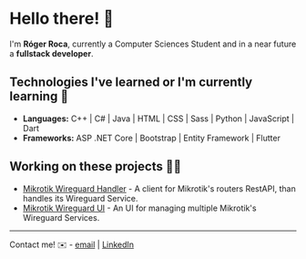 <!--
**rogerrocaarano/rogerrocaarano** is a ✨ _special_ ✨ repository because its `README.md` (this file) appears on your GitHub profile.

Here are some ideas to get you started:

- 🔭 I’m currently working on ...
- 🌱 I’m currently learning ...
- 👯 I’m looking to collaborate on ...
- 🤔 I’m looking for help with ...
- 💬 Ask me about ...
- 📫 How to reach me: ...
- 😄 Pronouns: ...
- ⚡ Fun fact: ...
-->

# Hello there! 👋

I'm **Róger Roca**, currently a Computer Sciences Student and in a near future a **fullstack developer**.

## Technologies I've learned or I'm currently learning 📖
- **Languages:** C++ | C# | Java | HTML | CSS | Sass | Python | JavaScript | Dart
- **Frameworks:** ASP .NET Core | Bootstrap | Entity Framework | Flutter

## Working on these projects 🐱‍💻
- [Mikrotik Wireguard Handler](https://github.com/rogerrocaarano/mikrotikWireguardHandler) - A client for Mikrotik's routers RestAPI, than handles its Wireguard Service.
- [Mikrotik Wireguard UI](https://github.com/rogerrocaarano/MikrotikWireguardUI) - An UI for managing multiple Mikrotik's Wireguard Services.

___

Contact me! ✉️ - [email](mailto:rogerroca@reinseg.com) | [LinkedIn](https://www.linkedin.com/in/rrocaarano/)
